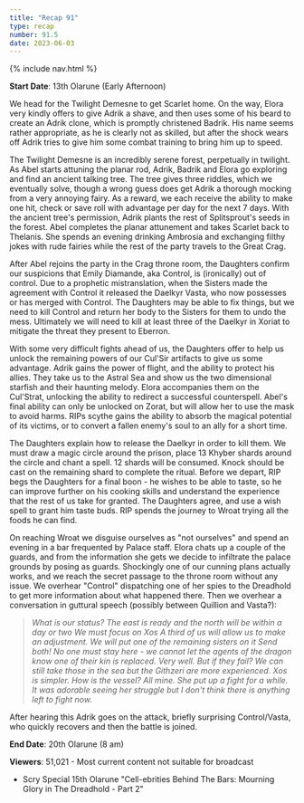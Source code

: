 ```yaml
---
title: "Recap 91"
type: recap
number: 91.5
date: 2023-06-03
---
```


{% include nav.html %}

**Start Date**: 13th Olarune (Early Afternoon)

We head for the Twilight Demesne to get Scarlet home. On the way, Elora very kindly offers to give Adrik a shave, and then uses some of his beard to create an Adrik clone, which is promptly christened Badrik. His name seems rather appropriate, as he is clearly not as skilled, but after the shock wears off Adrik tries to give him some combat training to bring him up to speed.

The Twilight Demesne is an incredibly serene forest, perpetually in twilight. As Abel starts attuning the planar rod, Adrik, Badrik and Elora go exploring and find an ancient talking tree. The tree gives three riddles, which we eventually solve, though a wrong guess does get Adrik a thorough mocking from a very annoying fairy. As a reward, we each receive the ability to make one hit, check or save roll with advantage per day for the next 7 days. With the ancient tree's permission, Adrik plants the rest of Splitsprout's seeds in the forest. Abel completes the planar attunement and takes Scarlet back to Thelanis. She spends an evening drinking Ambrosia and exchanging filthy jokes with rude fairies while the rest of the party travels to the Great Crag.

After Abel rejoins the party in the Crag throne room, the Daughters confirm our suspicions that Emily Diamande, aka Control, is (ironically) out of control. Due to a prophetic mistranslation, when the Sisters made the agreement with Control it released the Daelkyr Vasta, who now possesses or has merged with Control. The Daughters may be able to fix things, but we need to kill Control and return her body to the Sisters for them to undo the mess. Ultimately we will need to kill at least three of the Daelkyr in Xoriat to mitigate the threat they present to Eberron.

With some very difficult fights ahead of us, the Daughters offer to help us unlock the remaining powers of our Cul'Sir artifacts to give us some advantage. Adrik gains the power of flight, and the ability to protect his allies. They take us to the Astral Sea and show us the two dimensional starfish and their haunting melody. Elora accompanies them on the Cul'Strat, unlocking the ability to redirect a successful counterspell. Abel's final ability can only be unlocked on Zorat, but will allow her to use the mask to avoid harms. RIPs scythe gains the ability to absorb the magical potential of its victims, or to convert a fallen enemy's soul to an ally for a short time.

The Daughters explain how to release the Daelkyr in order to kill them. We must draw a magic circle around the prison, place 13 Khyber shards around the circle and chant a spell. 12 shards will be consumed. Knock should be cast on the remaining shard to complete the ritual. Before we depart, RIP begs the Daughters for a final boon - he wishes to be able to taste, so he can improve further on his cooking skills and understand the experience that the rest of us take for granted. The Daughters agree, and use a wish spell to grant him taste buds. RIP spends the journey to Wroat trying all the foods he can find.

On reaching Wroat we disguise ourselves as "not ourselves" and spend an evening in a bar frequented by Palace staff. Elora chats up a couple of the guards, and from the information she gets we decide to infiltrate the palace grounds by posing as guards. Shockingly one of our cunning plans actually works, and we reach the secret passage to the throne room without any issue. We overhear "Control" dispatching one of her spies to the Dreadhold to get more information about what happened there. Then we overhear a conversation in guttural speech (possibly between Quillion and Vasta?):

> *What is our status?*
> *The east is ready and the north will be within a day or two*
> *We must focus on Xos*
> *A third of us will allow us to make an adjustment.*
> *We will put one of the remaining sisters on it*
> *Send both!*
> *No one must stay here - we cannot let the agents of the dragon know one of their kin is replaced.*
> *Very well. But if they fail?*
> *We can still take those in the sea but the Githzeri are more experienced. Xos is simpler.*
> *How is the vessel?*
> *All mine. She put up a fight for a while. It was adorable seeing her struggle but I don't think there is anything left to fight now.*

After hearing this Adrik goes on the attack, briefly surprising Control/Vasta, who quickly recovers and then the battle is joined.

**End Date**: 20th Olarune (8 am)

**Viewers**: 51,021 - Most current content not suitable for broadcast
- Scry Special 15th Olarune "Cell-ebrities Behind The Bars: Mourning Glory in The Dreadhold - Part 2"
